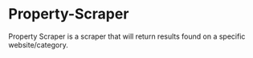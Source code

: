 # Property-Scraper
Property Scraper is a scraper that will return results found on a specific website/category.
